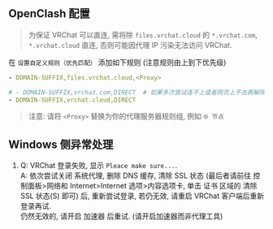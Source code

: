 ## OpenClash 配置

> 为保证 VRChat 可以直连, 需将除 `files.vrchat.cloud` 的 `*.vrchat.com`, `*.vrchat.cloud` 直连, 否则可能因代理 IP 污染无法访问 VRChat.

在 `设置自定义规则（优先匹配）` 添加如下规则 (注意规则由上到下优先级)
```yaml
- DOMAIN-SUFFIX,files.vrchat.cloud,<Proxy>

# - DOMAIN-SUFFIX,vrchat.com,DIRECT  # 如果多次尝试连不上或者网页上不去再解除注释
- DOMAIN-SUFFIX,vrchat.cloud,DIRECT
```

> 注意: 请将 `<Proxy>` 替换为你的代理服务器规则组, 例如 `🌐 节点`


## Windows 侧异常处理
1.  Q: VRChat 登录失败, 显示 `Pleace make sure...`. <br>
    A: 依次尝试关闭 系统代理, 删除 DNS 缓存, 清除 SSL 状态 (最后者请前往 控制面板>网络和 Internet>Internet 选项>内容选项卡, 单击 证书 区域的 清除 SSL 状态(S) 即可) 后, 重新尝试登录, 若仍无效, 请重启 VRChat 客户端后重新登录再试. <br>
    仍然无效的, 请开启 加速器 后重试. (请开启加速器而非代理工具)
